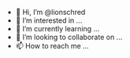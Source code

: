 - 👋 Hi, I’m @lionschred
- 👀 I’m interested in ...
- 🌱 I’m currently learning ...
- 💞️ I’m looking to collaborate on ...
- 📫 How to reach me ...

<!---
lionschred/lionschred is a ✨ special ✨ repository because its `README.md` (this file) appears on your GitHub profile.
You can click the Preview link to take a look at your changes.
--->
